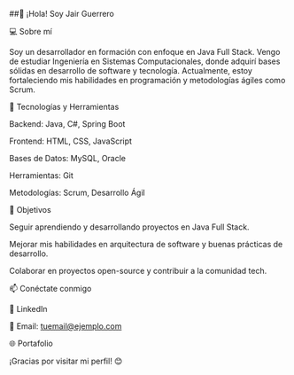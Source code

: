 ##👋 ¡Hola! Soy Jair Guerrero

💻 Sobre mí

Soy un desarrollador en formación con enfoque en Java Full Stack. Vengo de estudiar Ingeniería en Sistemas Computacionales, donde adquirí bases sólidas en desarrollo de software y tecnología. Actualmente, estoy fortaleciendo mis habilidades en programación y metodologías ágiles como Scrum.

🚀 Tecnologías y Herramientas

Backend: Java, C#, Spring Boot

Frontend: HTML, CSS, JavaScript

Bases de Datos: MySQL, Oracle

Herramientas: Git

Metodologías: Scrum, Desarrollo Ágil

🎯 Objetivos

Seguir aprendiendo y desarrollando proyectos en Java Full Stack.

Mejorar mis habilidades en arquitectura de software y buenas prácticas de desarrollo.

Colaborar en proyectos open-source y contribuir a la comunidad tech.

📫 Conéctate conmigo

💼 LinkedIn

📧 Email: tuemail@ejemplo.com

🌐 Portafolio

¡Gracias por visitar mi perfil! 😊
